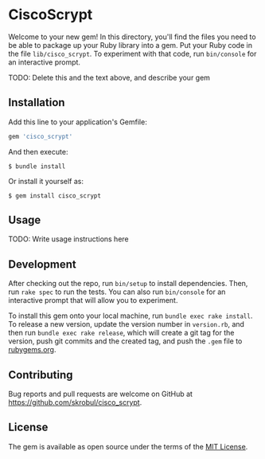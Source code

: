 # CiscoScrypt

Welcome to your new gem! In this directory, you'll find the files you need to be able to package up your Ruby library into a gem. Put your Ruby code in the file `lib/cisco_scrypt`. To experiment with that code, run `bin/console` for an interactive prompt.

TODO: Delete this and the text above, and describe your gem

## Installation

Add this line to your application's Gemfile:

```ruby
gem 'cisco_scrypt'
```

And then execute:

    $ bundle install

Or install it yourself as:

    $ gem install cisco_scrypt

## Usage

TODO: Write usage instructions here

## Development

After checking out the repo, run `bin/setup` to install dependencies. Then, run `rake spec` to run the tests. You can also run `bin/console` for an interactive prompt that will allow you to experiment.

To install this gem onto your local machine, run `bundle exec rake install`. To release a new version, update the version number in `version.rb`, and then run `bundle exec rake release`, which will create a git tag for the version, push git commits and the created tag, and push the `.gem` file to [rubygems.org](https://rubygems.org).

## Contributing

Bug reports and pull requests are welcome on GitHub at https://github.com/skrobul/cisco_scrypt.

## License

The gem is available as open source under the terms of the [MIT License](https://opensource.org/licenses/MIT).
